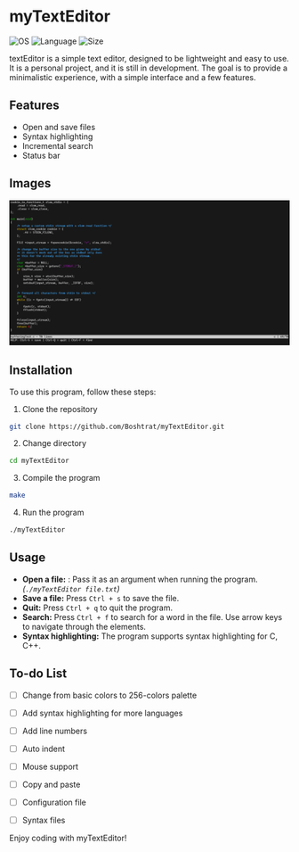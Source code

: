 # myTextEditor

![OS](https://img.shields.io/badge/Linux-FCC624?style=for-the-badge&logo=linux&logoColor=black)
![Language](https://img.shields.io/badge/C-00599C?style=for-the-badge&logo=c&logoColor=white)
![Size](https://img.shields.io/github/repo-size/Boshtrat/myTextEditor?style=for-the-badge)


textEditor is a simple text editor, designed to be lightweight and easy to use.
It is a personal project, and it is still in development. 
The goal is to provide a minimalistic experience, with a simple interface and a few features.

## Features

- Open and save files
- Syntax highlighting
- Incremental search
- Status bar

## Images

![myTextEditor](myTextEditorExample.png)


## Installation

To use this program, follow these steps:

1. Clone the repository
```bash
git clone https://github.com/Boshtrat/myTextEditor.git
```

2. Change directory
```bash
cd myTextEditor
```

3. Compile the program
```bash
make
```

4. Run the program
```bash
./myTextEditor
```

## Usage

- **Open a file:** : Pass it as an argument when running the program. *(`./myTextEditor file.txt`)*
- **Save a file:** Press `Ctrl + s` to save the file.
- **Quit:** Press `Ctrl + q` to quit the program.
- **Search:** Press `Ctrl + f` to search for a word in the file. Use arrow keys to navigate through the elements.
- **Syntax highlighting:** The program supports syntax highlighting for C, C++.

## To-do List

- [ ] Change from basic colors to 256-colors palette
- [ ] Add syntax highlighting for more languages
- [ ] Add line numbers
- [ ] Auto indent
- [ ] Mouse support
- [ ] Copy and paste
- [ ] Configuration file
- [ ] Syntax files


Enjoy coding with myTextEditor!